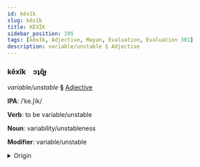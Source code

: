 ```yaml
---
id: kêxîk
slug: kêxîk
title: KÊXÎK
sidebar_position: 195
tags: [kêxîk, Adjective, Mayan, Evaluation, Evaluation 301]
description: variable/unstable § Adjective
---
```


### kêxîk&emsp;<span kind="abugida">ɔʇɋ̑ɟ</span>

*variable/unstable* **§** [Adjective](../../tags/Adjective)

**IPA**: /ˈke.ʃik/

**Verb**: to be variable/unstable

**Noun**: variability/unstableness

**Modifier**: variable/unstable

<details>
    <summary>Origin</summary>
    Yucatec kʼexik /kʼeʃik/<br/>
    <em>Mayan Language Family</em>
</details>